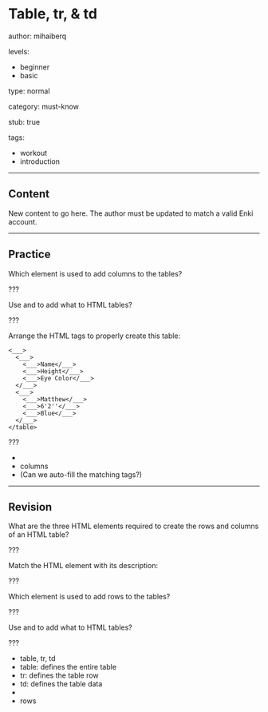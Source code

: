 # Table, tr, & td
author: mihaiberq

levels:
  - beginner
  - basic

type: normal

category: must-know

stub: true


tags:
  - workout
  - introduction


---
## Content

New content to go here. The author must be updated to match a valid Enki account.

---
## Practice

Which element is used to add columns to the tables?

???

Use <td> and </td> to add what to HTML tables?

???

Arrange the HTML tags to properly create this table:
```
<___>
  <___>
    <___>Name</___>
    <___>Height</___>
    <___>Eye Color</___>
  </___>
  <___>
    <___>Matthew</___>
    <___>6'2''</___>
    <___>Blue</___>
  </___>
</table>
```
???

* <td>
* columns
* (Can we auto-fill the matching tags?)


---
## Revision

What are the three HTML elements required to create the rows and columns of an HTML table?

???

Match the HTML element with its description:

???

Which element is used to add rows to the tables?

???

Use <tr> and </tr> to add what to HTML tables?

???
* table, tr, td
* table: defines the entire table
* tr: defines the table row
* td: defines the table data
* <tr>
* rows
